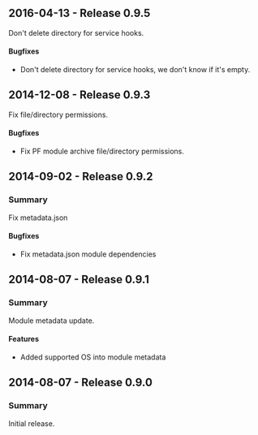 ## 2016-04-13 - Release 0.9.5

Don't delete directory for service hooks.

#### Bugfixes

- Don't delete directory for service hooks,
  we don't know if it's empty.

## 2014-12-08 - Release 0.9.3

Fix file/directory permissions.

#### Bugfixes

- Fix PF module archive file/directory permissions.

## 2014-09-02 - Release 0.9.2

### Summary

Fix metadata.json

#### Bugfixes

- Fix metadata.json module dependencies

## 2014-08-07 - Release 0.9.1

### Summary

Module metadata update.

#### Features

- Added supported OS into module metadata

## 2014-08-07 - Release 0.9.0

### Summary

Initial release.
